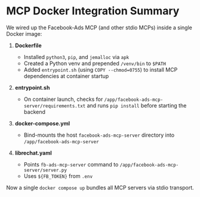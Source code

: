 # MCP Docker Integration Summary

We wired up the Facebook-Ads MCP (and other stdio MCPs) inside a single Docker image:

1. **Dockerfile**
   - Installed `python3`, `pip`, and `jemalloc` via `apk`
   - Created a Python venv and prepended `/venv/bin` to `$PATH`
   - Added `entrypoint.sh` (using `COPY --chmod=0755`) to install MCP dependencies at container startup

2. **entrypoint.sh**
   - On container launch, checks for `/app/facebook-ads-mcp-server/requirements.txt` and runs `pip install` before starting the backend

3. **docker-compose.yml**
   - Bind-mounts the host `facebook-ads-mcp-server` directory into `/app/facebook-ads-mcp-server`

4. **librechat.yaml**
   - Points `fb-ads-mcp-server` command to `/app/facebook-ads-mcp-server/server.py`
   - Uses `${FB_TOKEN}` from `.env`

Now a single `docker compose up` bundles all MCP servers via stdio transport.
